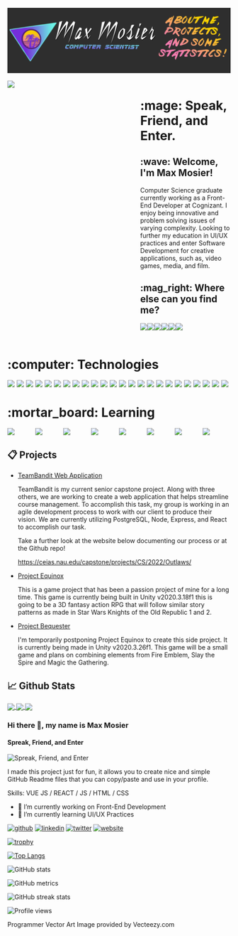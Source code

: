 [![Header](https://raw.githubusercontent.com/Mmosier11/Mmosier11/master/assets/github_header.png "Header")](https://maxmosier.com/)

<div style="display: flex;">
	<div align="right">
		<img align="right" src="https://github.com/SenpaiSumpie/SenpaiSumpie/blob/main/assets/programmer.jpg" width="300">
	</div>
	<div align="left">
		<h1 align="left"> :mage: Speak, Friend, and Enter. </h1>
		<h2 align="left"> :wave: Welcome, I'm Max Mosier! </h2>
		<p align="left"> Computer Science graduate currently working as a Front-End Developer at Cognizant. I enjoy being innovative and problem solving issues 		of varying complexity. Looking to further my education in UI/UX practices and enter Software Development for creative applications, such as, video 		   games, media, and film. </p>
		<h2 align="left"> :mag_right: Where else can you find me? </h2>
		<div align="left">
  			<div style="display: flex;">
   				<a href="https://steamcommunity.com/id/taxnan11/">
					<img src="https://github.com/SenpaiSumpie/SenpaiSumpie/blob/main/assets/steam.svg" width="75" /> 
				</a>
				<a href="">
					<img src="https://github.com/SenpaiSumpie/SenpaiSumpie/blob/main/assets/epicgames.svg" width="75" />
				</a>
				<a href="">
					<img src="https://github.com/SenpaiSumpie/SenpaiSumpie/blob/main/assets/twitter.svg" width="75" />
				</a>
				<a href="">
					<img src="https://github.com/SenpaiSumpie/SenpaiSumpie/blob/main/assets/linkedin.svg" width="75" />
				</a>
				<a href="">
					<img src="https://github.com/SenpaiSumpie/SenpaiSumpie/blob/main/assets/discord.svg" width="75" />
				</a>
				<a href="https://maxmosier.com">
					<img src="https://github.com/SenpaiSumpie/SenpaiSumpie/blob/main/assets/website.svg" width="75" />
				</a>
  			</div>
		</div>
	</div>
</div>
<br>
<div>
	<h1>:computer: Technologies</h1>
	<div style="display: flex;">
		<!-- First Row -->
		<img src="https://github.com/SenpaiSumpie/SenpaiSumpie/blob/main/assets/react.svg" width="100" />
		<img src="https://github.com/SenpaiSumpie/SenpaiSumpie/blob/main/assets/html.svg" width="100" />
		<img src="https://github.com/SenpaiSumpie/SenpaiSumpie/blob/main/assets/css.svg" width="100" />
		<img src="https://github.com/SenpaiSumpie/SenpaiSumpie/blob/main/assets/js.svg" width="100" />
		<img src="https://github.com/SenpaiSumpie/SenpaiSumpie/blob/main/assets/nodejs.svg" width="100" />
		<img src="https://github.com/SenpaiSumpie/SenpaiSumpie/blob/main/assets/express.svg" width="100" />
		<img src="https://github.com/SenpaiSumpie/SenpaiSumpie/blob/main/assets/aws.svg" width="100">
		<img src="https://github.com/SenpaiSumpie/SenpaiSumpie/blob/main/assets/java.svg" width="100" />
		<!-- Second Row -->
		<img src="https://github.com/SenpaiSumpie/SenpaiSumpie/blob/main/assets/unity.svg" width="100" />
		<img src="https://github.com/SenpaiSumpie/SenpaiSumpie/blob/main/assets/unrealengine.svg" width="100" />
		<img src="https://github.com/SenpaiSumpie/SenpaiSumpie/blob/main/assets/c.svg" width="100"/>
		<img src="https://github.com/SenpaiSumpie/SenpaiSumpie/blob/main/assets/cplusplus.svg" width="100"/>
		<img src="https://github.com/SenpaiSumpie/SenpaiSumpie/blob/main/assets/csharp.svg" width="100" />
		<img src="https://github.com/SenpaiSumpie/SenpaiSumpie/blob/main/assets/git.svg" width="100" />
		<img src="https://github.com/SenpaiSumpie/SenpaiSumpie/blob/main/assets/github.svg" width="100" />
		<img src="https://github.com/SenpaiSumpie/SenpaiSumpie/blob/main/assets/trello.svg" width="100" />
		<!-- Third Row -->
		<img src="https://github.com/SenpaiSumpie/SenpaiSumpie/blob/main/assets/vscode.svg" width="100" />
		<img src="https://github.com/SenpaiSumpie/SenpaiSumpie/blob/main/assets/json.svg" width="100" />
		<img src="https://github.com/SenpaiSumpie/SenpaiSumpie/blob/main/assets/materialui.svg" width="100" />
		<img src="https://github.com/SenpaiSumpie/SenpaiSumpie/blob/main/assets/mysql.svg" width="100" />
		<img src="https://github.com/SenpaiSumpie/SenpaiSumpie/blob/main/assets/pgsql.svg" width="100" />
		<img src="https://github.com/SenpaiSumpie/SenpaiSumpie/blob/main/assets/python.svg" width="100" />
		<img src="https://github.com/SenpaiSumpie/SenpaiSumpie/blob/main/assets/sql.svg" width="100" />
		<img src="https://github.com/SenpaiSumpie/SenpaiSumpie/blob/main/assets/stack.svg" width="100" />
		<!--Fourth Row-->
	</div>
	<h1> :mortar_board: Learning </h1>
	<div style="display: flex;">
		<!--First Row-->
		<img src="https://github.com/SenpaiSumpie/SenpaiSumpie/blob/main/assets/angular.svg" width="100">
		<img src="https://github.com/SenpaiSumpie/SenpaiSumpie/blob/main/assets/typescript.svg" width="100" />
		<img src="https://github.com/SenpaiSumpie/SenpaiSumpie/blob/main/assets/cognito.svg" width="100">
		<img src="https://github.com/SenpaiSumpie/SenpaiSumpie/blob/main/assets/beanstalk.svg" width="100" />
		<img src="https://github.com/SenpaiSumpie/SenpaiSumpie/blob/main/assets/dynamodb.svg" width="100" />
		<img src="https://github.com/SenpaiSumpie/SenpaiSumpie/blob/main/assets/lambda.svg" width="100">
		<img src="https://github.com/SenpaiSumpie/SenpaiSumpie/blob/main/assets/api.svg" width="100" />
		<img src="https://github.com/SenpaiSumpie/SenpaiSumpie/blob/main/assets/s3.svg" width="100" />
		<!--Second Row-->
	</div>
</div>


## :clipboard: Projects
<ul>
	<li><a href="https://github.com/QJMTech/TeamBandit" title="TeamBandit"> TeamBandit Web Application </a></li>
	<p> TeamBandit is my current senior capstone project. Along with three others, we are working to create a web application that helps streamline course management. To accomplish this task, my group is working in an agile development process to work with our client to produce their vision. We are currently utilizing PostgreSQL, Node, Express, and React to accomplish our task.</p>
		       <p> Take a further look at the website below documenting our process or at the Github repo!</p>
		       <a href="https://ceias.nau.edu/capstone/projects/CS/2022/Outlaws/">https://ceias.nau.edu/capstone/projects/CS/2022/Outlaws/</a>
	<p></p>
	<li><a href="https://maxmosier.com/game-projects/project-equinox/index.html" title="Equinox"> Project Equinox </a></li>
	<p> This is a game project that has been a passion project of mine for a long time. This game is currently being built in Unity v2020.3.18f1 this is going to be a 3D fantasy action RPG that will follow similar story patterns as made in Star Wars Knights of the Old Republic 1 and 2.</p>
	<li><a href="" title="Bequester"> Project Bequester </a></li>
	<p> I'm temporarily postponing Project Equinox to create this side project. It is currently being made in Unity v2020.3.26f1. This game will be a small game and plans on combining elements from Fire Emblem, Slay the Spire and Magic the Gathering.</p>
</ul>


## :chart_with_upwards_trend: Github Stats
<a href="https://github.com/SenapaiSumpie">
  <img align="center" src="https://github-readme-stats.vercel.app/api?username=Mmosier11&show_icons=true&title_color=f47ab7&text_color=6cf3e6&icon_color=752eda&bg_color=512173" />
</a>
<a href="https://github.com/SenpaiSumpie">
  <img align="center" src="https://github-readme-stats.vercel.app/api/top-langs/?username=Mmosier11&hide=css,html&title_color=f47ab7&text_color=6cf3e6&icon_color=752eda&bg_color=512173"/>
</a>

<a href="https://github.com/QJMTech/TeamBandit">
  <img align="center" src="https://github-readme-stats.vercel.app/api/pin/?username=QJMTech&repo=TeamBandit&title_color=f47ab7&text_color=6cf3e6&icon_color=752eda&bg_color=512173" />
</a>


### Hi there 👋, my name is Max Mosier
#### Spreak, Friend, and Enter
![Spreak, Friend, and Enter](https://arturssmirnovs.github.io/github-profile-readme-generator/images/banner.png)

I made this project just for fun, it allows you to create nice and simple GitHub Readme files that you can copy/paste and use in your profile.

Skills: VUE JS / REACT / JS / HTML / CSS

- 🔭 I’m currently working on Front-End Development 
- 🌱 I’m currently learning UI/UX Practices 


[<img src='https://cdn.jsdelivr.net/npm/simple-icons@3.0.1/icons/github.svg' alt='github' height='40'>](https://github.com/SenpaiSumpie)  [<img src='https://cdn.jsdelivr.net/npm/simple-icons@3.0.1/icons/linkedin.svg' alt='linkedin' height='40'>](https://www.linkedin.com/in/max-mosier/)  [<img src='https://cdn.jsdelivr.net/npm/simple-icons@3.0.1/icons/twitter.svg' alt='twitter' height='40'>](https://twitter.com/SenpaiSumpie)  [<img src='https://cdn.jsdelivr.net/npm/simple-icons@3.0.1/icons/icloud.svg' alt='website' height='40'>](maxmosier.com)  

[![trophy](https://github-profile-trophy.vercel.app/?username=SenpaiSumpie)](https://github.com/ryo-ma/github-profile-trophy)

[![Top Langs](https://github-readme-stats.vercel.app/api/top-langs/?username=SenpaiSumpie)](https://github.com/anuraghazra/github-readme-stats)

![GitHub stats](https://github-readme-stats.vercel.app/api?username=SenpaiSumpie&show_icons=true)  

![GitHub metrics](https://metrics.lecoq.io/SenpaiSumpie)  

![GitHub streak stats](https://github-readme-streak-stats.herokuapp.com/?user=SenpaiSumpie)  

![Profile views](https://gpvc.arturio.dev/SenpaiSumpie)  

Programmer Vector Art Image provided by Vecteezy.com
